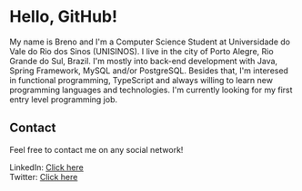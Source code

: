 # Hello, GitHub!
<p>My name is Breno and I'm a Computer Science Student at Universidade do Vale do Rio dos Sinos (UNISINOS).
I live in the city of Porto Alegre, Rio Grande do Sul, Brazil. I'm mostly into back-end development with Java, Spring Framework, MySQL and/or PostgreSQL. Besides that, I'm interesed in functional programming, TypeScript and always willing to learn new programming languages and technologies. I'm currently looking for my first entry level programming job.</p>

## Contact
<p>Feel free to contact me on any social network!</p>

LinkedIn: [Click here](https://www.linkedin.com/in/breno-mchd/ "My LinkedIn profile")<br>
Twitter: [Click here](https://www.twitter.com/breno_mchd/ "My Twitter profile")
